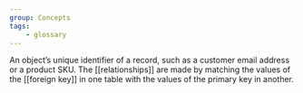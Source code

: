 ```yaml
---
group: Concepts
tags:
    - glossary
---
```

An object’s unique identifier of a record, such as a customer email address or a product SKU. The [[relationships]] are made by matching the values of the [[foreign key]] in one table with the values of the primary key in another.